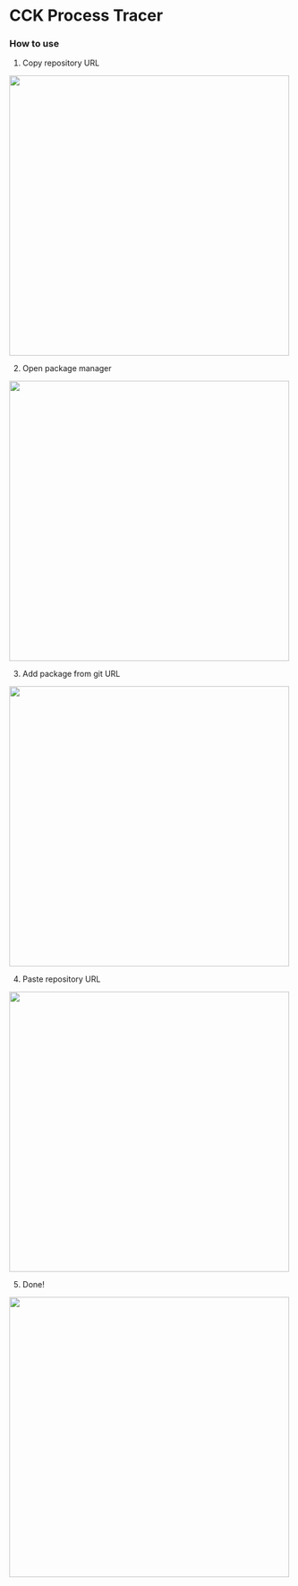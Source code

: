 # CCK Process Tracer

### How to use
1. Copy repository URL   
  <img src="https://github.com/ClusterVR/CCKProcessTracer/assets/45252271/33d0058f-a8f8-4ebe-8ec3-2f4e187bba62" width="500px">
   
2. Open package manager   
  <img src="https://github.com/ClusterVR/CCKProcessTracer/assets/45252271/b4b3ab1e-8f93-43d8-a223-d41ac5d0e6f2" width="500px">
    
3. Add package from git URL  
  <img src="https://github.com/ClusterVR/CCKProcessTracer/assets/45252271/4ebaa40f-07d8-47d9-8bc2-3ef08056a4ff" width="500px">
    
4. Paste repository URL    
  <img src="https://github.com/ClusterVR/CCKProcessTracer/assets/45252271/82b18d36-f046-4f9c-b1a0-f93b3bd98ac7" width="500px">
    
5. Done!    
  <img src="https://github.com/ClusterVR/CCKProcessTracer/assets/45252271/2996cdce-8fee-415b-9ff4-7698388d1f0c" width="500px">      
